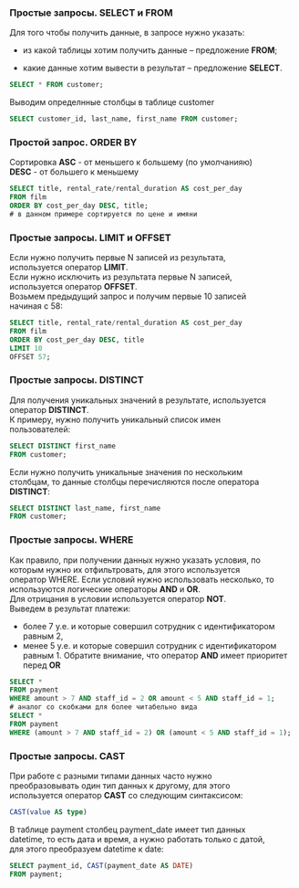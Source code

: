 ### Простые запросы. SELECT и FROM

Для того чтобы получить данные, в запросе нужно указать:

- из какой таблицы хотим получить данные – предложение **FROM**;

- какие данные хотим вывести в результат – предложение **SELECT**.
  
```sql
SELECT * FROM customer;
```

Выводим определнные столбцы в таблице customer
```sql
SELECT customer_id, last_name, first_name FROM customer;
```

### Простой запрос. ORDER BY  

Сортировка **ASC** - от меньшего к большему (по умолчанияю)  
**DESC** - от большего к меньшему  
```sql
SELECT title, rental_rate/rental_duration AS cost_per_day
FROM film
ORDER BY cost_per_day DESC, title;
# в данном примере сортируется по цене и имяни
```
### Простые запросы. LIMIT и OFFSET  
Если нужно получить первые N записей из результата,  
используется оператор **LIMIT**.  
Если нужно исключить из результата первые N записей,  
используется оператор **OFFSET**.  
Возьмем предыдущий запрос и получим первые 10 записей  
начиная с 58:  
```sql
SELECT title, rental_rate/rental_duration AS cost_per_day
FROM film
ORDER BY cost_per_day DESC, title
LIMIT 10
OFFSET 57;
```

### Простые запросы. DISTINCT  
Для получения уникальных значений в результате, используется  
оператор **DISTINCT**.  
К примеру, нужно получить уникальный список имен  
пользователей:  
```sql
SELECT DISTINCT first_name
FROM customer;
```

Если нужно получить уникальные значения по нескольким  
столбцам, то данные столбцы перечисляются после оператора  
**DISTINCT**:  
```sql
SELECT DISTINCT last_name, first_name
FROM customer;
```

### Простые запросы. WHERE  
Как правило, при получении данных нужно указать условия, по  
которым нужно их отфильтровать, для этого используется  
оператор WHERE. Если условий нужно использовать несколько, то  
используются логические операторы **AND** и **OR**.  
Для отрицания в условии используется оператор **NOT**.  
Выведем в результат платежи:  
-  более 7 у.е. и которые совершил сотрудник с идентификатором равным 2,
-  менее 5 у.е. и которые совершил сотрудник с идентификатором равным 1.
Обратите внимание, что оператор **AND** имеет приоритет перед **OR**  
```sql
SELECT *
FROM payment
WHERE amount > 7 AND staff_id = 2 OR amount < 5 AND staff_id = 1;
# аналог со скобками для более читабельно вида
SELECT *
FROM payment
WHERE (amount > 7 AND staff_id = 2) OR (amount < 5 AND staff_id = 1);
```

### Простые запросы. CAST  
При работе с разными типами данных часто нужно  
преобразовывать один тип данных к другому, для этого  
используется оператор **CAST** со следующим синтаксисом:  
```sql
CAST(value AS type)
```
В таблице payment столбец payment_date имеет тип данных  
datetime, то есть дата и время, а нужно работать только с датой,  
для этого преобразуем datetime к date:  
```sql
SELECT payment_id, CAST(payment_date AS DATE)
FROM payment;
```



